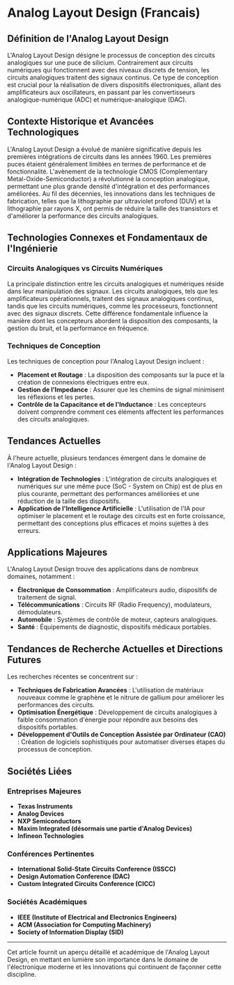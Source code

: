 # Analog Layout Design (Francais)

## Définition de l'Analog Layout Design

L'Analog Layout Design désigne le processus de conception des circuits analogiques sur une puce de silicium. Contrairement aux circuits numériques qui fonctionnent avec des niveaux discrets de tension, les circuits analogiques traitent des signaux continus. Ce type de conception est crucial pour la réalisation de divers dispositifs électroniques, allant des amplificateurs aux oscillateurs, en passant par les convertisseurs analogique-numérique (ADC) et numérique-analogique (DAC).

## Contexte Historique et Avancées Technologiques

L'Analog Layout Design a évolué de manière significative depuis les premières intégrations de circuits dans les années 1960. Les premières puces étaient généralement limitées en termes de performance et de fonctionnalité. L'avènement de la technologie CMOS (Complementary Metal-Oxide-Semiconductor) a révolutionné la conception analogique, permettant une plus grande densité d'intégration et des performances améliorées. Au fil des décennies, les innovations dans les techniques de fabrication, telles que la lithographie par ultraviolet profond (DUV) et la lithographie par rayons X, ont permis de réduire la taille des transistors et d'améliorer la performance des circuits analogiques.

## Technologies Connexes et Fondamentaux de l'Ingénierie

### Circuits Analogiques vs Circuits Numériques

La principale distinction entre les circuits analogiques et numériques réside dans leur manipulation des signaux. Les circuits analogiques, tels que les amplificateurs opérationnels, traitent des signaux analogiques continus, tandis que les circuits numériques, comme les processeurs, fonctionnent avec des signaux discrets. Cette différence fondamentale influence la manière dont les concepteurs abordent la disposition des composants, la gestion du bruit, et la performance en fréquence.

### Techniques de Conception

Les techniques de conception pour l'Analog Layout Design incluent :

- **Placement et Routage** : La disposition des composants sur la puce et la création de connexions électriques entre eux.
- **Gestion de l'Impedance** : Assurer que les chemins de signal minimisent les réflexions et les pertes.
- **Contrôle de la Capacitance et de l'Inductance** : Les concepteurs doivent comprendre comment ces éléments affectent les performances des circuits analogiques.

## Tendances Actuelles

À l'heure actuelle, plusieurs tendances émergent dans le domaine de l'Analog Layout Design :

- **Intégration de Technologies** : L'intégration de circuits analogiques et numériques sur une même puce (SoC - System on Chip) est de plus en plus courante, permettant des performances améliorées et une réduction de la taille des dispositifs.
- **Application de l'Intelligence Artificielle** : L'utilisation de l'IA pour optimiser le placement et le routage des circuits est en forte croissance, permettant des conceptions plus efficaces et moins sujettes à des erreurs.

## Applications Majeures

L'Analog Layout Design trouve des applications dans de nombreux domaines, notamment :

- **Électronique de Consommation** : Amplificateurs audio, dispositifs de traitement de signal.
- **Télécommunications** : Circuits RF (Radio Frequency), modulateurs, démodulateurs.
- **Automobile** : Systèmes de contrôle de moteur, capteurs analogiques.
- **Santé** : Équipements de diagnostic, dispositifs médicaux portables.

## Tendances de Recherche Actuelles et Directions Futures

Les recherches récentes se concentrent sur :

- **Techniques de Fabrication Avancées** : L'utilisation de matériaux nouveaux comme le graphène et le nitrure de gallium pour améliorer les performances des circuits.
- **Optimisation Énergétique** : Développement de circuits analogiques à faible consommation d'énergie pour répondre aux besoins des dispositifs portables.
- **Développement d'Outils de Conception Assistée par Ordinateur (CAO)** : Création de logiciels sophistiqués pour automatiser diverses étapes du processus de conception.

## Sociétés Liées

### Entreprises Majeures

- **Texas Instruments**
- **Analog Devices**
- **NXP Semiconductors**
- **Maxim Integrated (désormais une partie d'Analog Devices)**
- **Infineon Technologies**

### Conférences Pertinentes

- **International Solid-State Circuits Conference (ISSCC)**
- **Design Automation Conference (DAC)**
- **Custom Integrated Circuits Conference (CICC)**

### Sociétés Académiques

- **IEEE (Institute of Electrical and Electronics Engineers)**
- **ACM (Association for Computing Machinery)**
- **Society of Information Display (SID)**

---

Cet article fournit un aperçu détaillé et académique de l'Analog Layout Design, en mettant en lumière son importance dans le domaine de l'électronique moderne et les innovations qui continuent de façonner cette discipline.